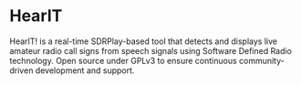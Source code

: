 # HearIT
HearIT! is a real-time SDRPlay-based tool that detects and displays live amateur radio call signs from speech signals using Software Defined Radio technology. Open source under GPLv3 to ensure continuous community-driven development and support.
